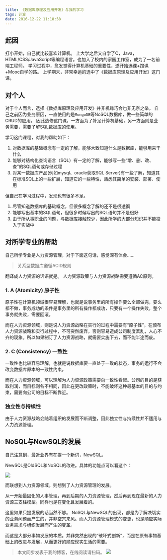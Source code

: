 ```yaml
---
title: 《数据库原理及应用开发》与我的学习
tags: 计算
date: 2016-12-22 11:18:58
---
```

## 起因
打小开始，自己就比较喜欢计算机。
上大学之后又自学了C，Java，HTML/CSS/JavaScript等编程语言。也加入了校内的家园工作室，成为了一名前端工程师。
学习过程中，愈发觉得计算机基础的重要性，遂开始选课+蹭课+Mooc自学的路。
上学期末，非常幸运的选中了《数据库原理及应用开发》这门课。
<!-- more -->
## 对个人
对于个人而言，选择《数据库原理及应用开发》并非机缘巧合也非无奈之举。
自己之前因为业务原因，一直使用的是`MongoDB`等NoSQL数据库，做一些简单的CRUD的应用。
因此选修这门课，一方面为了补足计算机基础，另一方面则是业务需要，需要了解SQL数据库的使用。

学习这门课程，对我的帮助如下：
  
  1. 对数据库的基础概念有一定的了解，能够大致知道什么是数据库，能够用来干什么
  2. 能够对结构化查询语言（SQL）有一定的了解，能够写一些“增、删、改、查”的SQL语句或存储过程
  3. 对某一数据库产品(例如mysql、oracle获取SQL Server)有一些了解，知道其在标准SQL上的一些扩展，知道它的一些特性，熟悉其简单的安装、部署、使用

但自己在学习过程中，发现也有很多不足。

  1. 尽管知道数据库的基础概念，但很多概念了解的还不是很透彻
  2. 能够写出基本的SQL语句，但很多时候写出的SQL语句并不是很好
  3. 由于所从事职业的问题，与数据库接触较少，因此所学的大部分知识并不能投入于实战中

## 对所学专业的帮助
自己所学专业是人力资源管理，对于下面这句话，感觉深有体会……

> 关系型数据库遵循ACID规则

翻译成人力资源的话语就是。
人力资源政策与人力资源战略需要遵循AC原则。

### 1. A (Atomicity) 原子性
原子性在计算机领域很容易理解，也就是说事务里的所有操作要么全部做完，要么都不做，事务成功的条件是事务里的所有操作都成功，只要有一个操作失败，整个事务就失败，需要回滚。

而在人力资源领域，则是说人力资源战略在实行的过程中需要有“原子性”，在颁布人力资源战略和实行过程中，不可突然废弃，否则容易造成公司制度紊乱，人心不齐的现象。所以如果制订了人力资源战略，就需要实施下去，而不能半途而废。

### 2. C (Consistency) 一致性
一致性也比较容易理解，也就是说数据库要一直处于一致的状态，事务的运行不会改变数据库原本的一致性约束。

而在人力资源领域，可以理解为人力资源政策需要向一致性看起。公司的目的是获取利润，而目标则各不相同，因此在更改政策时，不能破坏这种最基本的目的与约束，需要向公司的目标不断靠近。

### 独立性与持续性
由于人力资源战略会随着组织的发展而不断调整，因此独立性与持续性并不适用与人力资源管理。

## NoSQL与NewSQL的发展

自己注意到，最近业界有在提一个新词，NewSQL。

NewSQL是OldSQL和NoSQL的改进。具体的功能点可以看这个：

![](https://cdn.lxxyx.cn/2018-03-26-85424.jpg)

而联想到人力资源领域。则想到了人力资源管理的发展。

从一开始最固化的人事管理，再到后期的人力资源管理，然后再到现在最新的人力资源三支柱模型。同样也是在变化且发展着的。

这里如果只提发展的话当然不够。
NoSQL与NewSQL的出现，都是为了解决切实的业务问题而产生的，并非空穴来风。而人力资源管理模式的变更，也是顺应实际业务需求与组织发展而产生的变革。

而这是大部分事物发展的本质。并非突然出现的“破坏式创新”，而是在原有事物基础上的改进与发展，从而更好的顺应现实生活的需要。

> 本文同步发表于我的博客，在线阅读请扫码。
![](https://cdn.lxxyx.cn/2018-03-26-085425.jpg)
